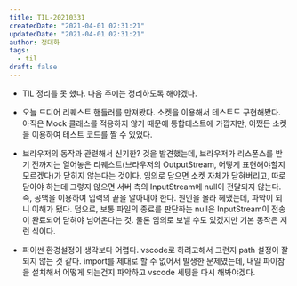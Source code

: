 ```yaml
---
title: TIL-20210331
createdDate: "2021-04-01 02:31:21"
updatedDate: "2021-04-01 02:31:21"
author: 정대화
tags:
  - til
draft: false
---
```


- TIL 정리를 못 했다. 다음 주에는 정리하도록 해야겠다.

- 오늘 드디어 리퀘스트 핸들러를 만져봤다. 소켓을 이용해서 테스트도 구현해봤다. 아직은 Mock 클래스를 적용하지 않기 때문에 통합테스트에 가깝지만, 어쨌든 소켓을 이용하여 테스트 코드를 짤 수 있었다.

- 브라우저의 동작과 관련해서 신기한? 것을 발견했는데, 브라우저가 리스폰스를 받기 전까지는 열어놓은 리퀘스트(브라우저의 OutputStream, 어떻게 표현해야할지 모르겠다)가 닫히지 않는다는 것이다. 임의로 닫으면 소켓 자체가 닫혀버리고, 따로 닫아야 하는데 그렇지 않으면 서버 측의 InputStream에 null이 전달되지 않는다. 즉, 공백을 이용하여 입력의 끝을 알아내야 한다. 원인을 몰라 헤맸는데, 파악이 되니 이해가 됐다. 덤으로, 보통 파일의 종료를 판단하는 null은 InputStream이 전송이 완료되어 닫혀야 넘어온다는 것. 물론 임의로 보낼 수도 있겠지만 기본 동작은 저런 식이다.

- 파이썬 환경설정이 생각보다 어렵다. vscode로 하려고해서 그런지 path 설정이 잘 되지 않는 것 같다. import를 제대로 할 수 없어서 발생한 문제였는데, 내일 파이참을 설치해서 어떻게 되는건지 파악하고 vscode 세팅을 다시 해봐야겠다.